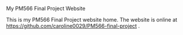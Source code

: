 My PM566 Final Project Website


This is my PM566 Final Project website home. The website is online at https://github.com/caroline0029/PM566-final-project .
